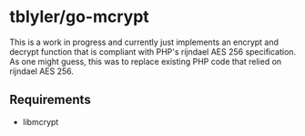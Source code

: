 # tblyler/go-mcrypt

This is a work in progress and currently just implements an encrypt and decrypt function that is compliant with PHP's rijndael AES 256 specification.
As one might guess, this was to replace existing PHP code that relied on rijndael AES 256.

## Requirements
 * libmcrypt
